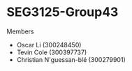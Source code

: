 # SEG3125-Group43

Members
- Oscar Li (300248450)
- Tevin Cole (300397737)
- Christian N'guessan-blé (300279901)